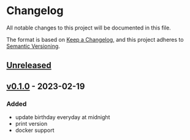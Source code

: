 # Changelog
All notable changes to this project will be documented in this file.

The format is based on [Keep a Changelog](https://keepachangelog.com/en/1.0.0/),
and this project adheres to [Semantic Versioning](https://semver.org/spec/v2.0.0.html).

## [Unreleased]

## [v0.1.0] - 2023-02-19
### Added
* update birthday everyday at midnight
* print version
* docker support

[unreleased]: https://github.com/yawn77/spbdayupdater/compare/v0.1.0...HEAD
[v0.1.0]: https://github.com/yawn77/spbdayupdater/releases/tag/v0.1.0
